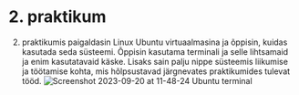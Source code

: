 # 2. praktikum
 
2. praktikumis paigaldasin Linux Ubuntu virtuaalmasina ja õppisin, kuidas kasutada seda süsteemi. Õppisin kasutama terminali ja selle lihtsamaid ja enim kasutatavaid käske. Lisaks sain palju nippe süsteemis liikumise ja töötamise kohta, mis hõlpsustavad järgnevates praktikumides tulevat tööd.
![Screenshot 2023-09-20 at 11-48-24 Ubuntu terminal](https://github.com/Siim0u/ops-steemid/assets/112852891/75294c54-9682-4896-8ca8-2d8881badcfe)

